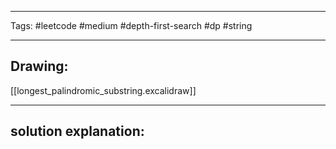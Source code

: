 

----

Tags: #leetcode #medium #depth-first-search #dp #string

----

## Drawing:
[[longest_palindromic_substring.excalidraw]]

----


## solution explanation:

